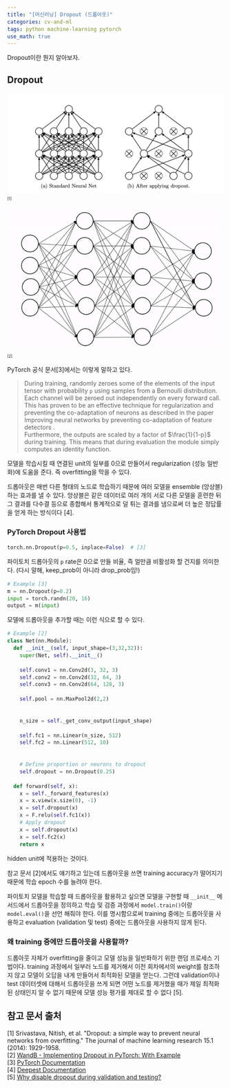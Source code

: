 ```yaml
---
title: "[머신러닝] Dropout (드롭아웃)"
categories: cv-and-ml
tags: python machine-learning pytorch
use_math: true
---
```


Dropout이란 뭔지 알아보자.<br>

## Dropout

![dropout png](/assets/images/220725/dropout_png.png)
<span style="font-size:xx-small">[1]</span>

![dropout gif](/assets/images/220725/dropout.gif)
<span style="font-size:xx-small">[2]</span>

PyTorch 공식 문서[3]에서는 이렇게 말하고 있다.

> During training, randomly zeroes some of the elements of the input tensor with probability `p` using samples from a Bernoulli distribution. Each channel will be zeroed out independently on every forward call.<br>
This has proven to be an effective technique for regularization and preventing the co-adaptation of neurons as described in the paper Improving neural networks by preventing co-adaptation of feature detectors .<br>
Furthermore, the outputs are scaled by a factor of $\frac{1}{1-p}$ ​during training. This means that during evaluation the module simply computes an identity function.

모델을 학습시킬 때 연결된 unit의 일부를 0으로 만들어서 regularization (성능 일반화)에 도움을 준다. 즉 overfitting을 막을 수 있다.

드롭아웃은 매번 다른 형태의 노드로 학습하기 때문에 여러 모델을 ensemble (앙상블) 하는 효과를 낼 수 있다.
앙상블은 같은 데이터로 여러 개의 서로 다른 모델을 훈련한 뒤 그 결과를 다수결 등으로 종합해서 통계적으로 덜 튀는 결과를 냄으로써 더 높은 정답률을 얻게 하는 방식이다 [4].

### PyTorch Dropout 사용법

```python
torch.nn.Dropout(p=0.5, inplace=False)  # [3]
```

파이토치 드롭아웃의 `p` rate은 0으로 만들 비율, 즉 얼만큼 비활성화 할 건지를 의미한다. (다시 말해, keep_prob이 아니라 drop_prob임!)

```python
# Example [3]
m = nn.Dropout(p=0.2)
input = torch.randn(20, 16)
output = m(input)
```

모델에 드롭아웃을 추가할 때는 이런 식으로 할 수 있다.

```python
# Example [2]
class Net(nn.Module):
  def __init__(self, input_shape=(3,32,32)):
    super(Net, self).__init__()

    self.conv1 = nn.Conv2d(3, 32, 3)
    self.conv2 = nn.Conv2d(32, 64, 3)
    self.conv3 = nn.Conv2d(64, 128, 3)

    self.pool = nn.MaxPool2d(2,2)


    n_size = self._get_conv_output(input_shape)

    self.fc1 = nn.Linear(n_size, 512)
    self.fc2 = nn.Linear(512, 10)


    # Define proportion or neurons to dropout
    self.dropout = nn.Dropout(0.25)

  def forward(self, x):
    x = self._forward_features(x)
    x = x.view(x.size(0), -1)
    x = self.dropout(x)
    x = F.relu(self.fc1(x))
    # Apply dropout
    x = self.dropout(x)
    x = self.fc2(x)
    return x
```

hidden unit에 적용하는 것이다.

참고 문서 [2]에서도 얘기하고 있는데 드롭아웃을 쓰면 training accuracy가 떨어지기 때문에 학습 epoch 수를 늘려야 한다.

파이토치 모델을 학습할 때 드롭아웃을 활용하고 싶으면 모델을 구현할 때 `__init__` 메서드에서 드롭아웃을 정의하고 학습 및 검증 과정에서 `model.train()`이랑 `model.eval()`을 선언 해줘야 한다. 이를 명시함으로써 training 중에는 드롭아웃을 사용하고 evaluation (validation 및 test) 중에는 드롭아웃을 사용하지 않게 된다.

### 왜 training 중에만 드롭아웃을 사용할까?

드롭아웃 자체가 overfitting을 줄이고 모델 성능을 일반화하기 위한 랜덤 프로세스 기법이다. training 과정에서 일부러 노드를 제거해서 이전 회차에서의 weight를 참조하지 않고 모델이 오답을 내게 만들어서 최적화된 모델을 얻는다.
그런데 validation이나 test 데이터셋에 대해서 드롭아웃을 쓰게 되면 어떤 노드를 제거했을 때가 제일 최적화된 상태인지 알 수 없기 때문에 모델 성능 평가를 제대로 할 수 없다 [5].

## 참고 문서 출처

[1] Srivastava, Nitish, et al. "Dropout: a simple way to prevent neural networks from overfitting." The journal of machine learning research 15.1 (2014): 1929-1958.<br>
[2] [WandB - Implementing Dropout in PyTorch: With Example](https://wandb.ai/authors/ayusht/reports/Implementing-Dropout-in-PyTorch-With-Example--VmlldzoxNTgwOTE)<br>
[3] [PyTorch Documentation](https://pytorch.org/docs/stable/generated/torch.nn.Dropout.html)<br>
[4] [Deepest Documentation](https://deepestdocs.readthedocs.io/en/latest/004_deep_learning_part_2/0042/)<br>
[5] [Why disable dropout during validation and testing?](https://stackoverflow.com/questions/44223585/why-disable-dropout-during-validation-and-testing)

